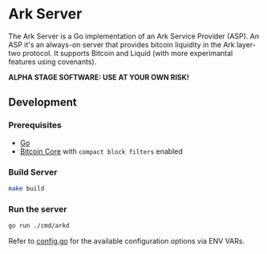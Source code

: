# Ark Server
The Ark Server is a Go implementation of an Ark Service Provider (ASP). An ASP it's an always-on server that provides bitcoin liquidity in the Ark layer-two protocol. It supports Bitcoin and Liquid (with more experimantal features using covenants).

**ALPHA STAGE SOFTWARE: USE AT YOUR OWN RISK!**

## Development

### Prerequisites

- [Go](https://go.dev/doc/install)
- [Bitcoin Core](https://bitcoincore.org) with `compact block filters` enabled

### Build Server

```bash
make build
```

### Run the server

```bash
go run ./cmd/arkd
```

Refer to [config.go](./internal/config/config.go) for the available configuration options via ENV VARs.
